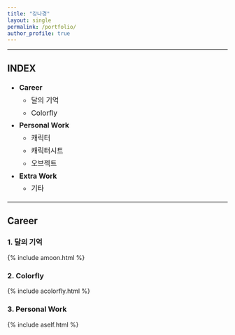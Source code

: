 ```yaml
---
title: "강나경"
layout: single
permalink: /portfolio/
author_profile: true
---
```


<!-- 🔹 오른쪽 고정 목차 네비게이터 스타일 -->
<style>
  .side-nav {
    position: fixed;
    top: 100px;
    right: 40px;
    width: 200px;
    background-color: #f9f9f9;
    border-left: 2px solid #ddd;
    padding: 15px;
    font-size: 14px;
    z-index: 999;
  }

  .side-nav a {
    display: block;
    margin-bottom: 8px;
    color: #444;
    text-decoration: none;
  }

  .side-nav a:hover {
    color: #000;
    font-weight: bold;
  }

  @media (max-width: 1000px) {
    .side-nav {
      display: none; /* 모바일에서는 숨김 */
    }
  }
</style>

<!-- 고정 네비게이터 HTML -->
<div class="side-nav">
  <strong>Career</strong>
  <a href="#dal">달의 기억</a>
  <a href="#colorfly">Colorfly</a>

  <br><strong>Personal Work</strong>
  <a href="#character">캐릭터</a>
  <a href="#character-sheet">캐릭터시트</a>
  <a href="#objects">오브젝트</a>

  <br><strong>Extra Work</strong>
  <a href="#etc">기타</a>
</div>

----------------------------------------------
<h2>INDEX</h2>
<ul style="font-size: 16px; line-height: 1.8;">
  <li><strong>Career</strong>
    <ul>
      <li>달의 기억</li>
      <li>Colorfly</li>
    </ul>
  </li>
  <li><strong>Personal Work</strong>
    <ul>
      <li>캐릭터</li>
      <li>캐릭터시트</li>
      <li>오브젝트</li>
    </ul>
  </li>
  <li><strong>Extra Work</strong>
    <ul>
      <li>기타</li>
    </ul>
  </li>
</ul>


<hr>

<!-- Career Section -->      
<h2>Career</h2>

<!-- 모달 구조 -->
<div id="imgModal" style="display: none; position: fixed; z-index: 9999; padding-top: 80px; left: 0; top: 0; width: 100%; height: 100%; overflow: auto; background-color: rgba(0,0,0,0.9);">
  <span id="modalClose" style="position: absolute; top: 20px; right: 35px; color: #fff; font-size: 40px; font-weight: bold; cursor: pointer;">&times;</span>
  <img id="modalImage" style="margin: 40px auto; display: block; max-width: 100%; max-height: 100%;">
</div>



<h3 id="dal">1. 달의 기억</h3>

{% include amoon.html %}

<h3 id=colorfly">2. Colorfly</h3>
{% include acolorfly.html %}

<h3 id="self">3. Personal Work</h3>
{% include aself.html %}

<!-- 모달 창 구조 -->
<div id="imgModal" style="display: none; position: fixed; z-index: 9999; padding-top: 60px; left: 0; top: 0; width: 100%; height: 100%; overflow: auto; background-color: rgba(0,0,0,0.9);">
  <span id="modalClose" style="position: absolute; top: 20px; right: 35px; color: #fff; font-size: 40px; font-weight: bold; cursor: pointer;">&times;</span>
  <img id="modalImage" style="margin: auto; display: block; max-width: 80%; max-height: 80%;">
</div>

<script>
document.addEventListener("DOMContentLoaded", function() {
  const modal = document.getElementById('imgModal');
  const modalImg = document.getElementById('modalImage');
  const closeBtn = document.getElementById('modalClose');

  document.querySelectorAll("img").forEach(img => {
    img.style.cursor = "zoom-in";
    img.addEventListener("click", () => {
      modal.style.display = "block";
      modalImg.src = img.src;
      modalImg.alt = img.alt;
    });
  });

  closeBtn.addEventListener("click", () => {
    modal.style.display = "none";
  });

  window.addEventListener("click", (event) => {
    if (event.target === modal) {
      modal.style.display = "none";
    }
  });
});
</script>
